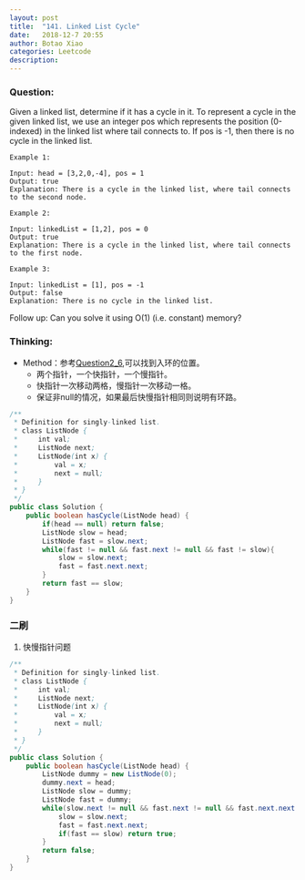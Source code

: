 ```yaml
---
layout: post
title:  "141. Linked List Cycle"
date:   2018-12-7 20:55
author: Botao Xiao
categories: Leetcode
description:
---
```

### Question:
Given a linked list, determine if it has a cycle in it.
To represent a cycle in the given linked list, we use an integer pos which represents the position (0-indexed) in the linked list where tail connects to. If pos is -1, then there is no cycle in the linked list.

```
Example 1:

Input: head = [3,2,0,-4], pos = 1
Output: true
Explanation: There is a cycle in the linked list, where tail connects to the second node.

Example 2:

Input: linkedList = [1,2], pos = 0
Output: true
Explanation: There is a cycle in the linked list, where tail connects to the first node.

Example 3:

Input: linkedList = [1], pos = -1
Output: false
Explanation: There is no cycle in the linked list.
```

Follow up:
Can you solve it using O(1) (i.e. constant) memory?


### Thinking:
* Method：参考[Question2_6](https://github.com/Seanforfun/Algorithm/blob/master/leetcode/Offer/Question2_6.md),可以找到入环的位置。
	* 两个指针，一个快指针，一个慢指针。
	* 快指针一次移动两格，慢指针一次移动一格。
	* 保证非null的情况，如果最后快慢指针相同则说明有环路。

```Java
/**
 * Definition for singly-linked list.
 * class ListNode {
 *     int val;
 *     ListNode next;
 *     ListNode(int x) {
 *         val = x;
 *         next = null;
 *     }
 * }
 */
public class Solution {
    public boolean hasCycle(ListNode head) {
        if(head == null) return false;
        ListNode slow = head;
        ListNode fast = slow.next;
        while(fast != null && fast.next != null && fast != slow){
            slow = slow.next;
            fast = fast.next.next;
        }
        return fast == slow;
    }
}
```

### 二刷
1. 快慢指针问题
```Java
/**
 * Definition for singly-linked list.
 * class ListNode {
 *     int val;
 *     ListNode next;
 *     ListNode(int x) {
 *         val = x;
 *         next = null;
 *     }
 * }
 */
public class Solution {
    public boolean hasCycle(ListNode head) {
        ListNode dummy = new ListNode(0);
        dummy.next = head;
        ListNode slow = dummy;
        ListNode fast = dummy;
        while(slow.next != null && fast.next != null && fast.next.next != null){
            slow = slow.next;
            fast = fast.next.next;
            if(fast == slow) return true;
        }
        return false;
    }
}
```
